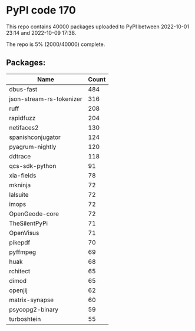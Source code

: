 # PyPI code 170

This repo contains 40000 packages uploaded to PyPI between 
2022-10-01 23:14 and 2022-10-09 17:38.

The repo is 5% (2000/40000) complete.

## Packages:

| Name  | Count |
| ----- | ----- |
| dbus-fast | 484 |
| json-stream-rs-tokenizer | 316 |
| ruff | 208 |
| rapidfuzz | 204 |
| netifaces2 | 130 |
| spanishconjugator | 124 |
| pyagrum-nightly | 120 |
| ddtrace | 118 |
| qcs-sdk-python | 91 |
| xia-fields | 78 |
| mkninja | 72 |
| lalsuite | 72 |
| imops | 72 |
| OpenGeode-core | 72 |
| TheSilentPyPi | 71 |
| OpenVisus | 71 |
| pikepdf | 70 |
| pyffmpeg | 69 |
| huak | 68 |
| rchitect | 65 |
| dimod | 65 |
| openjij | 62 |
| matrix-synapse | 60 |
| psycopg2-binary | 59 |
| turboshtein | 55 |


